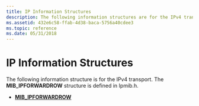 ```yaml
---
title: IP Information Structures
description: The following information structures are for the IPv4 transport. The structure INTERFACE\_ROUTE\_INFO is defined in Iprtinfo.h. The MIB\_IPFORWARDROW structure is defined in Ipmib.h.
ms.assetid: 432e6c58-ffab-4d38-baca-5756a40cdee3
ms.topic: reference
ms.date: 05/31/2018
---
```


# IP Information Structures

The following information structure is for the IPv4 transport. The **MIB\_IPFORWARDROW** structure is defined in Ipmib.h.

-   [**MIB\_IPFORWARDROW**](/windows/desktop/api/ipmib/ns-ipmib-mib_ipforwardrow)

 

 
